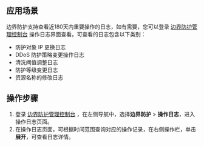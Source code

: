 ## 应用场景
边界防护支持查看近180天内重要操作的日志，如有需要，您可以登录  [边界防护管理控制台](https://console.cloud.tencent.com/ddos/antiddos-edge/overview/ddos)  操作日志界面查看。可查看的日志包含以下类别：
- 防护对象 IP 更换日志
- DDoS 防护策略变更操作日志
- 清洗阈值调整日志
- 防护等级变更日志
- 资源名称的修改日志

## 操作步骤
1. 登录 [边界防护管理控制台](https://console.cloud.tencent.com/ddos/antiddos-edge/overview/ddos) ，在左侧导航中，选择**边界防护** > **操作日志**，进入操作日志页面。
2. 在操作日志页面，可根据时间范围查询对应的操作记录，在右侧操作栏，单击**展开**，可查看日志详情。
